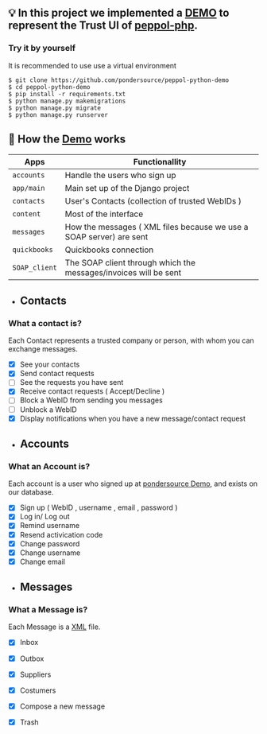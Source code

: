 
## :bulb: In this project we implemented a [DEMO](https://demo-pondersource-net.herokuapp.com) to represent the Trust UI of [peppol-php](https://github.com/pondersource/peppol-python).


### Try it by yourself 

Ιt is recommended to use use a virtual environment

```console
$ git clone https://github.com/pondersource/peppol-python-demo
$ cd peppol-python-demo
$ pip install -r requirements.txt
$ python manage.py makemigrations
$ python manage.py migrate
$ python manage.py runserver
```

## :wrench: How the [Demo](https://demo-pondersource-net.herokuapp.com) works

| Apps | Functionallity |
| --- | --- | 
| `accounts` | Handle the users who sign up |
| `app/main` | Main set up of the Django project |
| `contacts` | User's Contacts (collection of trusted WebIDs )|
| `content` | Most of the interface | 
| `messages` | How the messages ( XML files because we use a SOAP server) are sent |
| `quickbooks` | Quickbooks connection |
| `SOAP_client` | The SOAP client through which the messages/invoices will be sent|

* ## Contacts

### What a contact is?

Each Contact represents a trusted company or person, with whom you can exchange messages.

- [x] See your contacts 
- [x] Send contact requests
- [ ] See the requests you have sent
- [x] Receive contact requests ( Accept/Decline ) 
- [ ] Block a WebID from sending you messages
- [ ] Unblock a WebID 
- [x] Display notifications when you have a new message/contact request

* ## Accounts

### What an Account is?

Each account is a user who signed up at [pondersource Demo](https://demo-pondersource-net.herokuapp.com), and exists on our database.

- [x] Sign up ( WebID , username , email , password )
- [x] Log in/ Log out
- [x] Remind username
- [x] Resend activication code
- [x] Change password
- [x] Change username
- [x] Change email

* ## Messages

### What a Message is?

Each Message is a [XML](https://www.w3schools.com/xml/xml_whatis.asp) file.

- [x] Inbox
- [x] Outbox
- [x] Suppliers
- [x] Costumers
- [x] Compose a new message
- [x] Trash




